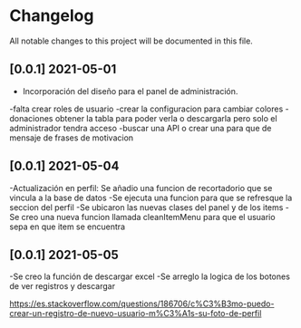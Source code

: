 # Changelog

All notable changes to this project will be documented in this file.

## [0.0.1] 2021-05-01

- Incorporación del diseño para el panel de administración.




-falta crear roles de usuario
-crear la configuracion para cambiar colores
-donaciones obtener la tabla para poder verla o descargarla pero solo el administrador tendra acceso
-buscar una API o crear una para que de mensaje de frases de motivacion






## [0.0.1] 2021-05-04
-Actualización en perfil: Se añadio una funcion de recortadorio que se vincula a la base de datos
-Se ejecuta una funcion para que se refresque la seccion del perfil
-Se ubicaron las nuevas clases del panel y de los items
-Se creo una nueva funcion llamada cleanItemMenu para que el usuario sepa en que item se encuentra

## [0.0.1] 2021-05-05
-Se creo la función de descargar excel
-Se arreglo la logica de los botones de ver registros y descargar



https://es.stackoverflow.com/questions/186706/c%C3%B3mo-puedo-crear-un-registro-de-nuevo-usuario-m%C3%A1s-su-foto-de-perfil